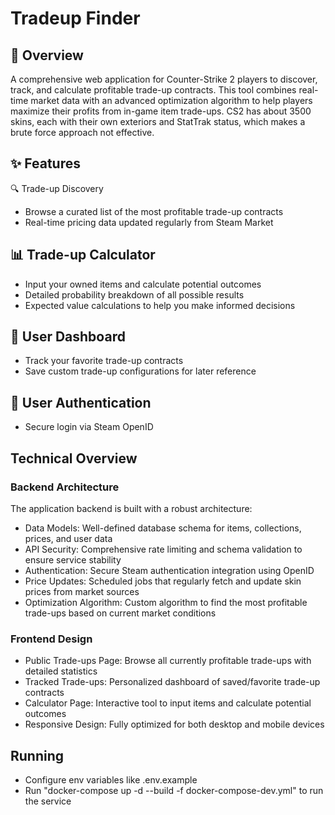 # Tradeup Finder

## 🚀 Overview

A comprehensive web application for Counter-Strike 2 players to discover, track, and calculate profitable trade-up contracts. This tool combines real-time market data with an advanced optimization algorithm to help players maximize their profits from in-game item trade-ups.
CS2 has about 3500 skins, each with their own exteriors and StatTrak status, which makes a brute force approach not effective.

## ✨ Features
🔍 Trade-up Discovery

- Browse a curated list of the most profitable trade-up contracts
- Real-time pricing data updated regularly from Steam Market

## 📊 Trade-up Calculator

- Input your owned items and calculate potential outcomes
- Detailed probability breakdown of all possible results
- Expected value calculations to help you make informed decisions

## 📱 User Dashboard

- Track your favorite trade-up contracts
- Save custom trade-up configurations for later reference

## 🔐 User Authentication

- Secure login via Steam OpenID

## Technical Overview
### Backend Architecture

The application backend is built with a robust architecture:

- Data Models: Well-defined database schema for items, collections, prices, and user data
- API Security: Comprehensive rate limiting and schema validation to ensure service stability
- Authentication: Secure Steam authentication integration using OpenID
- Price Updates: Scheduled jobs that regularly fetch and update skin prices from market sources
- Optimization Algorithm: Custom algorithm to find the most profitable trade-ups based on current market conditions


### Frontend Design

- Public Trade-ups Page: Browse all currently profitable trade-ups with detailed statistics
- Tracked Trade-ups: Personalized dashboard of saved/favorite trade-up contracts
- Calculator Page: Interactive tool to input items and calculate potential outcomes
- Responsive Design: Fully optimized for both desktop and mobile devices

## Running

- Configure env variables like .env.example
- Run "docker-compose up -d --build -f docker-compose-dev.yml" to run the service